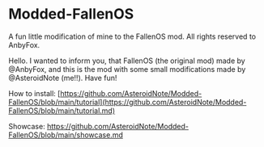 # Modded-FallenOS
A fun little modification of mine to the FallenOS mod.
All rights reserved to AnbyFox.

Hello. I wanted to inform you, that FallenOS (the original mod) made by @AnbyFox, and this is the mod with some small modifications made by @AsteroidNote (me!!).
Have fun!

How to install: [https://github.com/AsteroidNote/Modded-FallenOS/blob/main/tutorial](https://github.com/AsteroidNote/Modded-FallenOS/blob/main/tutorial.md)

Showcase: https://github.com/AsteroidNote/Modded-FallenOS/blob/main/showcase.md
